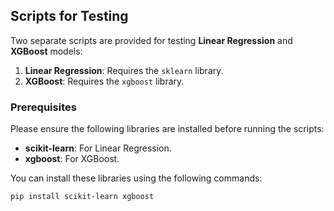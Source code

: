 ## Scripts for Testing

Two separate scripts are provided for testing **Linear Regression** and **XGBoost** models:

1. **Linear Regression**: Requires the `sklearn` library.
2. **XGBoost**: Requires the `xgboost` library.

### Prerequisites

Please ensure the following libraries are installed before running the scripts:

- **scikit-learn**: For Linear Regression.
- **xgboost**: For XGBoost.

You can install these libraries using the following commands:

```bash
pip install scikit-learn xgboost

